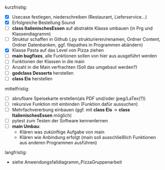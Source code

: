 kurzfristig:
- [x] Usecase festlegen, niederschreiben (Restaurant, Lieferservice...)
- [x] Erfolgreiche Bestellung Sound
- [ ] **class ItalienischesEssen** auf abstrakte Klasse umbauen (in Prg und Klassendiagramm)
- [ ] Struktur schaffen in Github (.py strukturieren/renamen, Ordner Content, Ordner Datenbanken, ggf. filepathes in Programmen abändern)
- [x] Klasse Pasta auf das Level von Pizza ziehen
- [ ] **main bugfixes**, alle Funktionen sollen von hier aus ausgeführt werden
- [ ] Funktionen der Klassen in die main
- [ ] Anzahl in die Main verfrachten (Soll das umgebaut werden?)
- [ ] **godclass Desserts** herstellen
- [ ] **class Eis** herstellen

mittelfristig:
- [ ] abrufbare Speisekarte erstellen(als PDF und/oder jpeg/LaTex(?))
- [ ] rekursive Funktion mit einbinden (Funktion dafür aussuchen)
- [ ] Mehrfachvererbung einbauen (ggf. mit **class Eis** -> **class ItalienischesEssen** möglich)
- [ ] pytest zum Testen der Software kennenlernen
- [ ] **main Umbau**:
  - Klären was zukünftige Aufgabe von main
  - Klären wie Anbindung erfolgt (main soll ausschließlich Funktionen aus anderen Programmen ausführen)

langfristig:
- siehe Anwendungsfalldiagramm_PizzaGruppenarbeit
